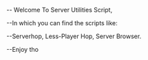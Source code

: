 -- Welcome To Server Utilities Script,


--In which you can find the scripts like:


--Serverhop, Less-Player Hop, Server Browser.


--Enjoy tho
